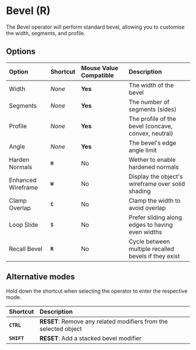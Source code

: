# Bevel (<span title="Recallable">R</span>)

The Bevel operator will perform standard bevel, allowing you to customise the width, segments, and profile.

[](../_media/bevel.mp4 ':include')

## Options

| Option | Shortcut | Mouse Value Compatible | Description |
| :--- | :--- | :--- | :--- |
| Width | _None_ | **Yes** | The width of the bevel |
| Segments | _None_ | **Yes** | The number of segments (sides) |
| Profile | _None_ | **Yes** | The profile of the bevel (concave, convex, neutral) |
| Angle | _None_ | **Yes** | The bevel's edge angle limit |
| Harden Normals | **`H`** | No | Wether to enable hardened normals |
| Enhanced Wireframe | **`W`** | No | Display the object's wireframe over solid shading |
| Clamp Overlap | **`C`** | No | Clamp the width to avoid overlap |
| Loop Slide | **`S`** | No | Prefer sliding along edges to having even widths |
| Recall Bevel | **`R`** | No | Cycle between multiple recalled bevels if they exist |

## Alternative modes

Hold down the shortcut when selecting the operator to enter the respective mode.

| Shortcut | Description |
| :--- | :--- |
| **`CTRL`** | **RESET**: Remove any related modifiers from the selected object |
| **`SHIFT`** | **RESET**: Add a stacked bevel modifier |